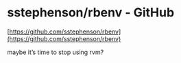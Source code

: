 <!--
id: 8791448516
link: http://tumblr.atmos.org/post/8791448516/sstephenson-rbenv-github
slug: sstephenson-rbenv-github
date: Thu Aug 11 2011 14:01:41 GMT-0700 (PDT)
publish: 2011-08-011
tags: 
title: sstephenson/rbenv - GitHub
-->


sstephenson/rbenv - GitHub
==========================

[https://github.com/sstephenson/rbenv](https://github.com/sstephenson/rbenv)

maybe it’s time to stop using rvm?

